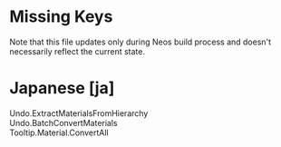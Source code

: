 # Missing Keys
Note that this file updates only during Neos build process and doesn't necessarily reflect the current state.

# Japanese [ja]
Undo.ExtractMaterialsFromHierarchy  
Undo.BatchConvertMaterials  
Tooltip.Material.ConvertAll  

